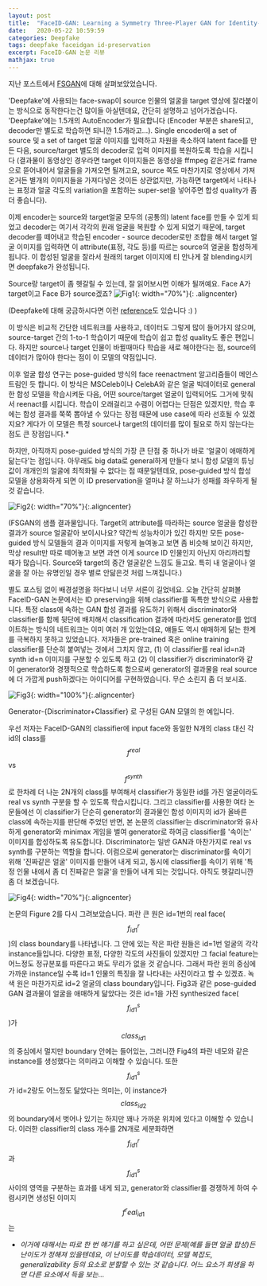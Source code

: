 ```yaml
---
layout: post
title:  "FaceID-GAN: Learning a Symmetry Three-Player GAN for Identity-Preserving Face Synthesis"
date:   2020-05-22 10:59:59
categories: Deepfake
tags: deepfake faceidgan id-preservation
excerpt: FaceID-GAN 논문 리뷰
mathjax: true
---
```


지난 포스트에서 [FSGAN](https://jiryang.github.io/2020/05/14/FSGAN-review/)에 대해 살펴보았었습니다.

'Deepfake'에 사용되는 face-swap이 source 인물의 얼굴을 target 영상에 잘라붙이는 방식으로 동작한다는건 많이들 아실텐데요, 간단히 설명하고 넘어가겠습니다. 'Deepfake'에는 1.5개의 AutoEncoder가 필요합니다 (Encoder 부분은 share되고, decoder만 별도로 학습하면 되니깐 1.5개라고...). Single encoder에 a set of source 및 a set of target 얼굴 이미지를 입력하고 차원을 축소하여 latent face를 만든 다음, source/target 별도의 decoder로 입력 이미지를 복원하도록 학습을 시킵니다 (결과물이 동영상인 경우라면 target 이미지들은 동영상을 ffmpeg 같은거로 frame으로 뜯어내어서 얼굴들을 가져오면 될꺼고요, source 쪽도 마찬가지로 영상에서 가져온거든 별개의 이미지들을 가져다넣은 것이든 상관없지만, 가능하면 target에서 나타나는 표정과 얼굴 각도의 variation을 포함하는 super-set을 넣어주면 합성 quality가 좀 더 좋습니다). 

이제 encoder는 source와 target얼굴 모두의 (공통의) latent face를 만들 수 있게 되었고 decoder는 여기서 각각의 원래 얼굴을 복원할 수 있게 되었기 때문에, target decoder를 떼어내고 학습된 encoder - source decoder로만 조합을 해서 target 얼굴 이미지를 입력하면 이 attribute(표정, 각도 등)를 따르는 source의 얼굴을 합성하게 됩니다. 이 합성된 얼굴을 잘라서 원래의 target 이미지에 티 안나게 잘 blending시키면 deepfake가 완성됩니다.

Source랑 target이 좀 헷갈릴 수 있는데, 잘 읽어보시면 이해가 될꺼예요. Face A가 target이고 Face B가 source겠죠?
![Fig1](https://jiryang.github.io/img/faceswap_autoencoder.png "How Deepfake Works"){: width="70%"}{: .aligncenter}

(Deepfake에 대해 궁금하시다면 이런 [reference](http://news.seoulbar.or.kr/news/articleView.html?idxno=1817)도 있습니다 :) )


이 방식은 비교적 간단한 네트워크를 사용하고, 데이터도 그렇게 많이 들어가지 않으며, source-target 간의 1-to-1 학습이기 때문에 학습이 쉽고 합성 quality도 좋은 편입니다. 하지만 source나 target 인물이 바뀔때마다 학습을 새로 해야한다는 점, source의 데이터가 많아야 한다는 점이 이 모델의 약점입니다.

이후 얼굴 합성 연구는 pose-guided 방식의 face reenactment 알고리즘들이 메인스트림인 듯 합니다. 이 방식은 MSCeleb이나 CelebA와 같은 얼굴 빅데이터로 general한 합성 모델을 학습시켜둔 다음, 어떤 source/target 얼굴이 입력되어도 그거에 맞춰서 reenact를 시킵니다. 학습이 오래걸리고 수렴이 어렵다는 단점은 있겠지만, 학습 후에는 합성 결과를 쭉쭉 뽑아낼 수 있다는 장점 때문에 use case에 따라 선호될 수 있겠지요? 게다가 이 모델은 특정 source나 target의 데이터를 많이 필요로 하지 않는다는 점도 큰 장점입니다.*

하지만, 아직까지 pose-guided 방식의 가장 큰 단점 중 하나가 바로 '얼굴이 애매하게 닮는다'는 점입니다. 아무래도 big data로 general하게 만들다 보니 합성 모델의 튜닝값이 개개인의 얼굴에 최적화될 수 없다는 점 때문일텐데요, pose-guided 방식 합성 모델을 상용화하게 되면 이 ID preservation을 얼마냐 잘 하느냐가 성패를 좌우하게 될 것 같습니다.

![Fig2](https://jiryang.github.io/img/fsgan_results.PNG "FSGAN Results"){: width="70%"}{:.aligncenter}

(FSGAN의 샘플 결과물입니다. Target의 attribute를 따라하는 source 얼굴을 합성한 결과가 source 얼굴같아 보이시나요? 약간씩 성능차이가 있긴 하지만 모든 pose-guided 방식 모델들의 결과 이미지를 저렇게 늘여놓고 보면 좀 비슷해 보이긴 하지만, 막상 result만 따로 떼어놓고 보면 과연 이게 source ID 인물인지 아닌지 아리까리할 때가 많습니다. Source와 target의 중간 얼굴같은 느낌도 들고요. 특히 내 얼굴이나 얼굴을 잘 아는 유명인일 경우 별로 안닮은것 처럼 느껴집니다.)

별도 포스팅 없이 배경설명을 하다보니 너무 서론이 길었네요. 오늘 간단히 살펴볼 FaceID-GAN 논문에서는 ID preserving을 위해 classifier를 독특한 방식으로 사용합니다. 특정 class에 속하는 GAN 합성 결과를 유도하기 위해서 discriminator와 classifier를 함께 뒷단에 배치해서 classification 결과에 따라서도 generator를 업데이트하는 방식의 네트워크는 이미 여러 개 있었는데요, 얘들도 역시 애매하게 닮는 한계를 극복하지 못하고 있었습니다. 저자들은 pre-trained 혹은 online training classifier를 단순히 붙여넣는 것에서 그치지 않고, (1) 이 classifier를 real id=n과 synth id=n 이미지를 구분할 수 있도록 하고 (2) 이 classifier가 discriminator와 같이 generator와 경쟁적으로 학습하도록 함으로써 generator의 결과물을 real source에 더 가깝게 push하겠다는 아이디어를 구현하였습니다. 무슨 소린지 좀 더 보시죠.

![Fig3](https://jiryang.github.io/img/GDC_network.PNG "G-D-C Network"){: width="100%"}{:.aligncenter}

Generator-{Discriminator+Classifier} 로 구성된 GAN 모델의 한 예입니다.


우선 저자는 FaceID-GAN의 classifier에 input face와 동일한 N개의 class 대신 각 id의 class를 $$f^{real}$$ vs $$f^{synth}$$로 한차례 더 나눈 2N개의 class를 부여해서 classifier가 동일한 id를 가진 얼굴이라도 real vs synth 구분을 할 수 있도록 학습시킵니다. 그리고 classifier를 사용한 여타 논문들에선 이 classifier가 단순히 generator의 결과물인 합성 이미지의 id가 올바른 class에 속하는지를 판단해 주었던 반면, 본 논문의 classifier는 discriminator와 유사하게 generator와 minimax 게임을 벌여 generator로 하여금 classifier를 '속이는' 이미지를 합성하도록 유도합니다. Discriminator는 일반 GAN과 마찬가지로 real vs synth를 구분하는 역할을 합니다. 이럼으로써 generator는 discriminator를 속이기 위해 '진짜같은 얼굴' 이미지를 만들어 내게 되고, 동시에 classifier를 속이기 위해 '특정 인물 내에서 좀 더 진짜같은 얼굴'을 만들어 내게 되는 것입니다. 아직도 헷갈리니깐 좀 더 보겠습니다.

![Fig4](https://jiryang.github.io/img/faceidgan_fig2_01.PNG "FaceID-GAN Fig2 Redrawn"){: width="70%"}{:.aligncenter}


논문의 Figure 2를 다시 그려보았습니다. 파란 큰 원은 id=1번의 real face($$f^r_{id1}$$)의 class boundary를 나타냅니다. 그 안에 있는 작은 파란 원들은 id=1번 얼굴의 각각 instance들입니다. 다양한 표정, 다양한 각도의 사진들이 있겠지만 그 facial feature는 어느정도 정규분포를 따른다고 봐도 무리가 없을 것 같습니다. 그래서 파란 원의 중심에 가까운 instance일 수록 id=1 인물의 특징을 잘 나타내는 사진이라고 할 수 있겠죠. 녹색 원은 마찬가지로 id=2 얼굴의 class boundary입니다. Fig3과 같은 pose-guided GAN 결과물이 얼굴을 애매하게 닮았다는 것은 id=1을 가진 synthesized face($$f^s_{id1}$$)가 $$class_{id1}$$의 중심에서 멀지만 boundary 안에는 들어있는, 그러니깐 Fig4의 파란 네모와 같은 instance를 생성했다는 의미라고 이해할 수 있습니다. 또한 $$f^s_{id1}$$가 id=2랑도 어느정도 닮았다는 의미는, 이 instance가 $$class_{id2}$$의 boundary에서 벗어나 있기는 하지만 꽤나 가까운 위치에 있다고 이해할 수 있습니다. 이러한 classifier의 class 개수를 2N개로 세분화하면 $$f^r_{id1}$$과 $$f^s_{id1}$$ 사이의 영역을 구분하는 효과를 내게 되고, generator와 classifier를 경쟁하게 하여 수렴시키면 생성된 이미지 $$f^real_{id1}$$는 



* _이거에 대해서는 따로 한 번 얘기를 하고 싶은데, 어떤 문제(예를 들면 얼굴 합성)든 난이도가 정해져 있을텐데요, 이 난이도를 학습데이터, 모델 복잡도, generalizability 등의 요소로 분할할 수 있는 것 같습니다. 어느 요소가 희생을 하면 다른 요소에서 득을 보는..._
